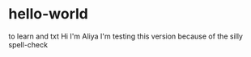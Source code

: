 # hello-world
to learn and txt
Hi I'm Aliya
I'm testing this version because of the silly spell-check
